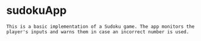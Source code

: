 # sudokuApp

    This is a basic implementation of a Sudoku game. The app monitors the player's inputs and warns them in case an incorrect number is used.
    
